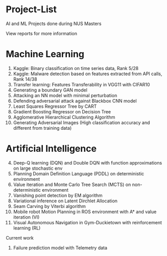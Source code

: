 # Project-List
AI and ML Projects done during NUS Masters

View reports for more information

# Machine Learning

1.	Kaggle: Binary classification on time series data, Rank 5/28
2.	Kaggle: Malware detection based on features extracted from API calls, Rank 14/38
3.	Transfer learning: Features Transferability in VGG11 with CIFAR10
5.	Generating a boundary GAN model
6.	Attacking an NN model with minimal perturbation
7.	Defending adversarial attack against Blackbox CNN model
13.	Least Squares Regressor Tree by CART
14.	Gradient Boosting Regressor on Decision Tree
15.	Agglomerative Hierarchical Clustering Algorithm
16.	Generating Adversarial Images (High classification accuracy and different from training data)

# Artificial Intelligence

4.	Deep-Q learning (DQN) and Double DQN with function approximations on large stochastic env
8.	Planning Domain Definition Language (PDDL) on deterministic environment
9.	Value iteration and Monte Carlo Tree Search (MCTS) on non-deterministic environment
10.	Vanishing point detection by EM algorithm
11.	Variational inference on Latent Dirchlet Allocation
12.	Seam Carving by Viterbi algorithm
17. Mobile robot Motion Planning in ROS environment with A* and value iteration (VI)
18. Visual Autonomous Navigation in Gym-Duckietown with reinforcement learning (RL)

Current work
1. Failure prediction model with Telemetry data
